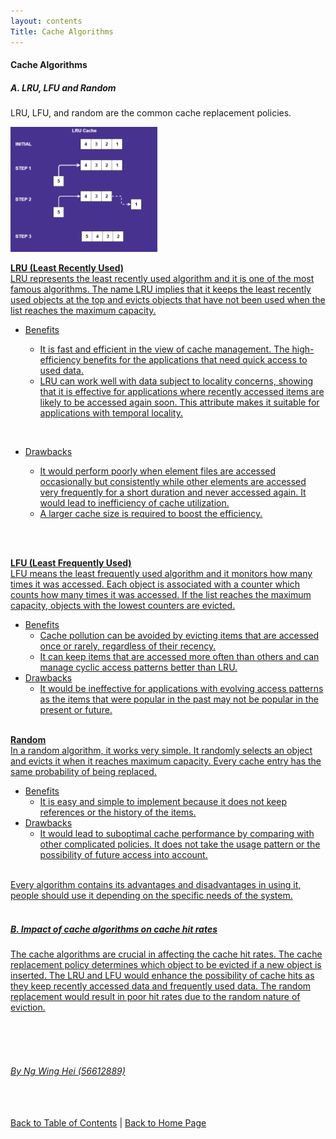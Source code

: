 ```yaml
---
layout: contents
Title: Cache Algorithms
---
```


<body>
<h4><b>Cache Algorithms</b></h4>

<h5><b>A. LRU, LFU and Random</b></h5>

LRU, LFU, and random are the common cache replacement policies. <br/>

<a href="https://dev.to/satrobit/cache-replacement-algorithms-how-to-efficiently-manage-the-cache-storage-2ne1"><img src="./media/P2.png" alt="Image" height=200 width=auto>  <br/>


<b>LRU (Least Recently Used)</b> <br/>
LRU represents the least recently used algorithm and it is one of the most famous algorithms. The name LRU implies that it keeps the least recently used objects at the top and evicts objects that have not been used when the list reaches the maximum capacity.  <br/>
<ul><li>Benefits </li>
  <ul>
  <li>It is fast and efficient in the view of cache management. The high-efficiency benefits for the applications that need quick access to used data. </li> 
  <li>LRU can work well with data subject to locality concerns, showing that it is effective for applications where recently accessed items are likely to be accessed again soon. This attribute makes it suitable for applications with temporal locality. </li> </ul> </ul><br/>
<ul><li>Drawbacks </li>
  <ul>
  <li>It would perform poorly when element files are accessed occasionally but consistently while other elements are accessed very frequently for a short duration and never accessed again. It would lead to inefficiency of cache utilization. </li> 
  <li>A larger cache size is required to boost the efficiency. </li> </ul></ul><br/> <br/>

<b>LFU (Least Frequently Used)</b> <br/>
LFU means the least frequently used algorithm and it monitors how many times it was accessed. Each object is associated with a counter which counts how many times it was accessed. If the list reaches the maximum capacity, objects with the lowest counters are evicted.  <br/>
- Benefits  <br/>
  - Cache pollution can be avoided by evicting items that are accessed once or rarely, regardless of their recency.  <br/>
  - It can keep items that are accessed more often than others and can manage cyclic access patterns better than LRU.  <br/>
- Drawbacks  <br/>
  - It would be ineffective for applications with evolving access patterns as the items that were popular in the past may not be popular in the present or future. <br/>  <br/>

**Random** <br/>
In a random algorithm, it works very simple. It randomly selects an object and evicts it when it reaches maximum capacity. Every cache entry has the same probability of being replaced.
- Benefits
  - It is easy and simple to implement because it does not keep references or the history of the items.
- Drawbacks
  - It would lead to suboptimal cache performance by comparing with other complicated policies. It does not take the usage pattern or the possibility of future access into account.
<br/> 
Every algorithm contains its advantages and disadvantages in using it, people should use it depending on the specific needs of the system. <br/> <br/>

##### B. Impact of cache algorithms on cache hit rates
The cache algorithms are crucial in affecting the cache hit rates. The cache replacement policy determines which object to be evicted if a new object is inserted. The LRU and LFU would enhance the possibility of cache hits as they keep recently accessed data and frequently used data. The random replacement would result in poor hit rates due to the random nature of eviction.

<br/> <br/> <br/>
###### By Ng Wing Hei (56612889)
<br/> <br/>
[Back to Table of Contents](../table_of_contents.md) | [Back to Home Page](../index.md)
